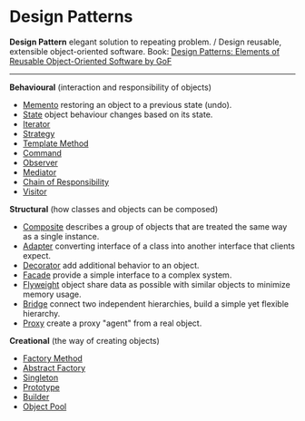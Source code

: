 # Design Patterns

**Design Pattern** elegant solution to repeating problem. / Design reusable, extensible object-oriented software.
Book: [Design Patterns: Elements of Reusable Object-Oriented Software by GoF](https://www.amazon.com/Design-Patterns-Elements-Reusable-Object-Oriented/dp/0201633612)
***
**Behavioural** (interaction and responsibility of objects)
* [Memento](https://github.com/shamy1st/design-pattern-memento-java) restoring an object to a previous state (undo).
* [State](https://github.com/shamy1st/design-pattern-state-java) object behaviour changes based on its state.
* [Iterator](https://github.com/shamy1st/design-pattern-iterator-java)
* [Strategy](https://github.com/shamy1st/design-pattern-strategy-java)
* [Template Method](https://github.com/shamy1st/design-pattern-template-java)
* [Command](https://github.com/shamy1st/design-pattern-command-java)
* [Observer](https://github.com/shamy1st/design-pattern-observer-java)
* [Mediator](https://github.com/shamy1st/design-pattern-mediator-java)
* [Chain of Responsibility](https://github.com/shamy1st/design-pattern-chain-of-responsibility-java)
* [Visitor](https://github.com/shamy1st/design-pattern-visitor-java)

**Structural** (how classes and objects can be composed)
* [Composite](https://github.com/shamy1st/design-pattern-composite-java) describes a group of objects that are treated the same way as a single instance.
* [Adapter](https://github.com/shamy1st/design-pattern-adapter-java) converting interface of a class into another interface that clients expect.
* [Decorator](https://github.com/shamy1st/design-pattern-decorator-java) add additional behavior to an object.
* [Facade](https://github.com/shamy1st/design-pattern-facade-java) provide a simple interface to a complex system.
* [Flyweight](https://github.com/shamy1st/design-pattern-flyweight-java) object share data as possible with similar objects to minimize memory usage.
* [Bridge](https://github.com/shamy1st/design-pattern-bridge-java) connect two independent hierarchies, build a simple yet flexible hierarchy.
* [Proxy](https://github.com/shamy1st/design-pattern-proxy-java) create a proxy "agent" from a real object.

**Creational** (the way of creating objects)
* [Factory Method]()
* [Abstract Factory]()
* [Singleton]()
* [Prototype]()
* [Builder]()
* [Object Pool]()
